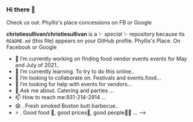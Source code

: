 ### Hi there 👋
Check us out. Phyllis's place concessions on FB or Google 

**christiesullivan/christiesullivan** is a ✨ _special_ ✨ repository because its `README.md` (this file) appears on your GitHub profile. Phyllis's Place. On Facebook or Google

- 🔭 I’m currently working on finding food vendor events events for May and July of 2021..
- 🌱 I’m currently learning. To try to do this online..
- 👯 I’m looking to collaborate on. Festivals and events.food...
- 🤔 I’m looking for help with events for vendors...
- 💬 Ask me about. Catering and parties ...
- 📫 How to reach me:931-214-2914 ...
- 😄 . Fresh smoked Boston butt barbecue..
- ⚡  . Good food 🍟, good prices🤑, good people🤝🙏 ...
-->

